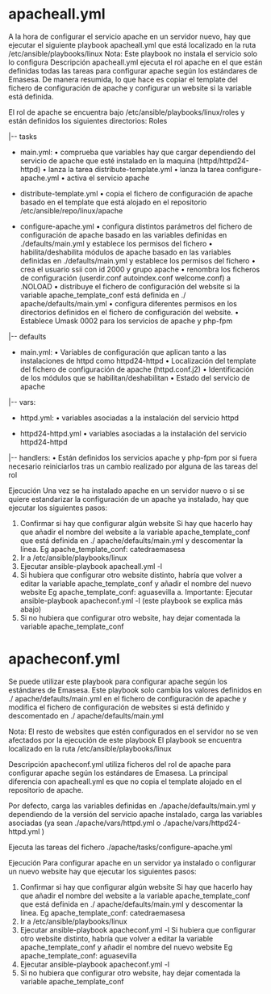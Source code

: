 # apacheall.yml

A la hora de configurar el servicio apache en un servidor nuevo, hay que ejecutar el siguiente playbook apacheall.yml que está localizado en la ruta /etc/ansible/playbooks/linux
Nota: Este playbook no instala el servicio solo lo configura
Descripción
apacheall.yml ejecuta el rol apache en el que están definidas todas las tareas para configurar apache según los estándares de Emasesa. 
De manera resumida, lo que hace es copiar el template del fichero de configuración de apache y configurar un website si la variable está definida.

El rol de apache se encuentra bajo /etc/ansible/playbooks/linux/roles y están definidos los siguientes directorios:
Roles

   |-- tasks
-	main.yml: 
•	comprueba que variables hay que cargar dependiendo del servicio de apache que esté instalado en la maquina (httpd/httpd24-httpd)
•	lanza la tarea distribute-template.yml
•	lanza la tarea configure-apache.yml
•	activa el servicio apache

-	distribute-template.yml
•	copia el fichero de configuración de apache basado en el template que está alojado en el repositorio /etc/ansible/repo/linux/apache 

-	configure-apache.yml
•	configura distintos parámetros del fichero de configuración de apache basado en las variables definidas en ./defaults/main.yml y establece los permisos del fichero
•	habilita/deshabilita módulos de apache basado en las variables definidas en ./defaults/main.yml y establece los permisos del fichero
•	crea el usuario ssii con id 2000 y grupo apache
•	renombra los ficheros de configuración (userdir.conf autoindex.conf welcome.conf) a .NOLOAD
•	distribuye el fichero de configuración del website si la variable apache_template_conf está definida en ./ apache/defaults/main.yml
•	configura diferentes permisos en los directorios definidos en el fichero de configuración del website.
•	Establece Umask 0002 para los servicios de apache y php-fpm


|-- defaults
-	main.yml: 
•	Variables de configuración que aplican tanto a las instalaciones de httpd como httpd24-httpd
•	Localización del template del fichero de configuración de apache (httpd.conf.j2)
•	Identificación de los módulos que se habilitan/deshabilitan
•	Estado del servicio de apache

|-- vars:
-	httpd.yml: 
•	variables asociadas a la instalación del servicio httpd

-	httpd24-httpd.yml
•	variables asociadas a la instalación del servicio httpd24-httpd


|-- handlers:
•	Están definidos los servicios apache y php-fpm por si fuera necesario reiniciarlos tras un cambio realizado por alguna de las tareas del rol



Ejecución
Una vez se ha instalado apache en un servidor nuevo o si se quiere estandarizar la configuración de un apache ya instalado, hay que ejecutar los siguientes pasos:
1.	Confirmar si hay que configurar algún website
Si hay que hacerlo hay que añadir el nombre del website a la variable apache_template_conf que está definida en ./ apache/defaults/main.yml y descomentar la línea.
Eg apache_template_conf: catedraemasesa
2.	Ir a /etc/ansible/playbooks/linux
3.	Ejecutar ansible-playbook apacheall.yml -l <servername>
4.	Si hubiera que configurar otro website distinto, habría que volver a editar la variable apache_template_conf y añadir el nombre del nuevo website 
Eg apache_template_conf: aguasevilla
a.	Importante: Ejecutar ansible-playbook apacheconf.yml -l <servername> (este playbook se explica más abajo)
5.	Si no hubiera que configurar otro website, hay dejar comentada la variable apache_template_conf




# apacheconf.yml

Se puede utilizar este playbook para configurar apache según los estándares de Emasesa.
Este playbook solo cambia los valores definidos en ./ apache/defaults/main.yml en el fichero de configuración de apache y modifica el fichero de configuración de websites si está definido y descomentado en ./ apache/defaults/main.yml

Nota: El resto de websites que estén configurados en el servidor no se ven afectados por la ejecución de este playbook
El playbook se encuentra localizado en la ruta /etc/ansible/playbooks/linux

Descripción
apacheconf.yml utiliza ficheros del rol de apache para configurar apache según los estándares de Emasesa. 
La principal diferencia con apacheall.yml es que no copia el template alojado en el repositorio de apache.

Por defecto, carga las variables definidas en ./apache/defaults/main.yml y dependiendo de la versión del servicio apache instalado, carga las variables asociadas (ya sean ./apache/vars/httpd.yml o ./apache/vars/httpd24-httpd.yml )

Ejecuta las tareas del fichero ./apache/tasks/configure-apache.yml


Ejecución
Para configurar apache en un servidor ya instalado o configurar un nuevo website hay que ejecutar los siguientes pasos:
1.	Confirmar si hay que configurar algún website
Si hay que hacerlo hay que añadir el nombre del website a la variable apache_template_conf que está definida en ./ apache/defaults/main.yml y descomentar la línea.
Eg apache_template_conf: catedraemasesa
2.	Ir a /etc/ansible/playbooks/linux
3.	Ejecutar ansible-playbook apacheconf.yml -l <servername>
Si hubiera que configurar otro website distinto, habría que volver a editar la variable apache_template_conf y añadir el nombre del nuevo website 
Eg apache_template_conf: aguasevilla
4.	Ejecutar ansible-playbook apacheconf.yml -l <servername> 
5.	Si no hubiera que configurar otro website, hay dejar comentada la variable apache_template_conf


